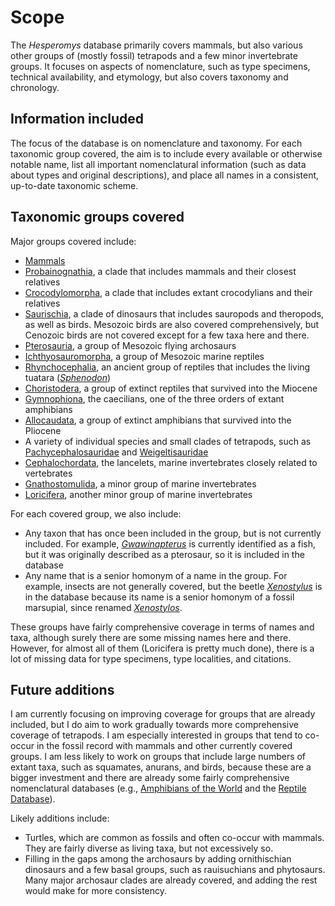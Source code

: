 # Scope

The _Hesperomys_ database primarily covers mammals, but also various other groups of
(mostly fossil) tetrapods and a few minor invertebrate groups. It focuses on aspects of
nomenclature, such as type specimens, technical availability, and etymology, but also
covers taxonomy and chronology.

## Information included

The focus of the database is on nomenclature and taxonomy. For each taxonomic group
covered, the aim is to include every available or otherwise notable name, list all
important nomenclatural information (such as data about types and original
descriptions), and place all names in a consistent, up-to-date taxonomic scheme.

## Taxonomic groups covered

Major groups covered include:

- [Mammals](/t/Mammalia)
- [Probainognathia](/t/Probainognathia), a clade that includes mammals and their closest
  relatives
- [Crocodylomorpha](/t/Crocodylomorpha), a clade that includes extant crocodylians and
  their relatives
- [Saurischia](/t/Saurischia), a clade of dinosaurs that includes sauropods and
  theropods, as well as birds. Mesozoic birds are also covered comprehensively, but
  Cenozoic birds are not covered except for a few taxa here and there.
- [Pterosauria](/t/Pterosauria), a group of Mesozoic flying archosaurs
- [Ichthyosauromorpha](/t/Ichthyosauromorpha), a group of Mesozoic marine reptiles
- [Rhynchocephalia](/t/Rhynchocephalia), an ancient group of reptiles that includes the
  living tuatara ([_Sphenodon_](/t/Sphenodon))
- [Choristodera](/t/Choristodera), a group of extinct reptiles that survived into the
  Miocene
- [Gymnophiona](/t/Gymnophiona), the caecilians, one of the three orders of extant
  amphibians
- [Allocaudata](/t/Allocaudata), a group of extinct amphibians that survived into the
  Pliocene
- A variety of individual species and small clades of tetrapods, such as
  [Pachycephalosauridae](/t/Pachycephalosauridae) and
  [Weigeltisauridae](/t/Weigeltisauridae)
- [Cephalochordata](/t/Cephalochordata), the lancelets, marine invertebrates closely
  related to vertebrates
- [Gnathostomulida](/t/Gnathostomulida), a minor group of marine invertebrates
- [Loricifera](/t/Loricifera), another minor group of marine invertebrates

For each covered group, we also include:

- Any taxon that has once been included in the group, but is not currently included. For
  example, [_Gwawinapterus_](/t/Gwawinapterus) is currently identified as a fish, but it
  was originally described as a pterosaur, so it is included in the database
- Any name that is a senior homonym of a name in the group. For example, insects are not
  generally covered, but the beetle [_Xenostylus_](/t/Xenostylus) is in the database
  because its name is a senior homonym of a fossil marsupial, since renamed
  [_Xenostylos_](/t/Xenostylos).

These groups have fairly comprehensive coverage in terms of names and taxa, although
surely there are some missing names here and there. However, for almost all of them
(Loricifera is pretty much done), there is a lot of missing data for type specimens,
type localities, and citations.

## Future additions

I am currently focusing on improving coverage for groups that are already included, but
I do aim to work gradually towards more comprehensive coverage of tetrapods. I am
especially interested in groups that tend to co-occur in the fossil record with mammals
and other currently covered groups. I am less likely to work on groups that include
large numbers of extant taxa, such as squamates, anurans, and birds, because these are a
bigger investment and there are already some fairly comprehensive nomenclatural
databases (e.g., [Amphibians of the World](https://amphibiansoftheworld.amnh.org/) and
the [Reptile Database](http://www.reptile-database.org/)).

Likely additions include:

- Turtles, which are common as fossils and often co-occur with mammals. They are fairly
  diverse as living taxa, but not excessively so.
- Filling in the gaps among the archosaurs by adding ornithischian dinosaurs and a few
  basal groups, such as rauisuchians and phytosaurs. Many major archosaur clades are
  already covered, and adding the rest would make for more consistency.
